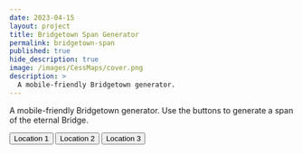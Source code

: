 ```yaml
---
date: 2023-04-15
layout: project
title: Bridgetown Span Generator
permalink: bridgetown-span
published: true
hide_description: true
image: /images/CessMaps/cover.png
description: >
  A mobile-friendly Bridgetown generator.
---
```


A mobile-friendly Bridgetown generator. Use the buttons to generate a span of the eternal Bridge.

<div id=spanImage></div>

<div class="shopping-buttons">
<button id="loc1Button" class="leftburied-button" type="button" onclick="showLocation(0)">Location 1</button>
<button id="loc2Button" class="leftburied-button" type="button" onclick="showLocation(1)">Location 2</button>
<button id="loc3Button" class="leftburied-button" type="button" onclick="showLocation(2)">Location 3</button>
</div>

<div id="bridgetownDiv" style="display:none;">

  <h2 id="locName">Location 1</h2>

  <p id="locQuote">What a crazy thing!</p>
  <p id="locQuoter">Someone weird</p>
  <p id="locDescription">This place is wild! Filled with stuff for sure.</p>

  <h3 id="locHeader2">Mr. Person</h3>
  <div id="locSection2">They have a face for sure.</div>

  <h3 id="locHeader3">Taco Tuesday</h3>
  <div id="locSection3">Yummy!</div>

  <h3 id="weather">It's Hot</h3>
  <p id="weatherDescription">Far too hot.</p>
  <p class="forceLink"><a onclick="changeWeather()">Click here to change the weather.</a></p>

</div>


<script async src="/assets/generator_resources/bridgetown.js" language="javascript" type="text/javascript"></script>